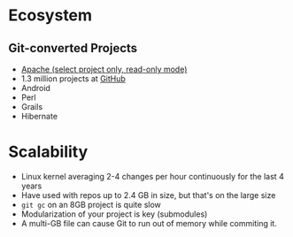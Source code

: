 # Ecosystem

## Git-converted Projects
* [Apache (select project only, read-only mode)](http://git.apache.org/)
* 1.3 million projects at [GitHub](http://github.com)
* Android
* Perl
* Grails
* Hibernate

# Scalability
* Linux kernel averaging 2-4 changes per hour continuously for the last 4 years
* Have used with repos up to 2.4 GB in size, but that's on the large size
* `git gc` on an 8GB project is quite slow
* Modularization of your project is key (submodules)
* A multi-GB file can cause Git to run out of memory while commiting it.

